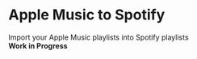 # Apple Music to Spotify
 Import your Apple Music playlists into Spotify playlists <br >
 **Work in Progress**
